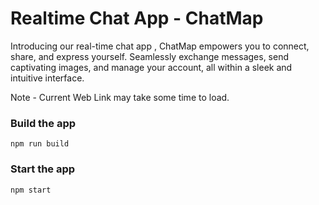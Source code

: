 # Realtime Chat App - ChatMap

Introducing our real-time chat app , ChatMap empowers you to connect, share, and express yourself. Seamlessly exchange messages, send captivating images, and manage your account, all within a sleek and intuitive interface.

Note - Current Web Link may take some time to load.

### Build the app

```shell
npm run build
```

### Start the app

```shell
npm start
```
